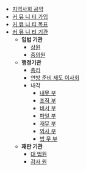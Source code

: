 * [지역사회 공약](/kr/)
* [커 뮤 니 티 가입](/kr/join)
* [커 뮤 니 티 목표](/kr/mission)
* [커 뮤 니 티 기관](/kr/team)
  * **입법 기관**
    * [상원](kr/senate)
    * [중의원](kr/opinion)
  * **행정기관**
    * [총리](kr/premier)
    * [연방 준비 제도 이사회](kr/reserve)
    * 내각
      * [내무 부](kr/interior)
      * [조직 부](kr/manpower)
      * [비서 부](kr/secretary)
      * [파일 부](kr/archives)
      * [재무 부](kr/finance)
      * [외사 부](kr/diplomacy)
      * [법 무 부](kr/statute)
  * **재판 기관**
    * [대 법원](kr/court)
    * [감사 원](kr/supervision)